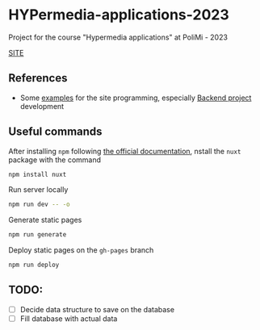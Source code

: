 # HYPermedia-applications-2023
Project for the course "Hypermedia applications" at PoliMi - 2023

[SITE](https://teo3300.github.io/HYPermedia-applications-2023/)

## References

- Some [examples](https://gitlab.com/i3lab/hypermedia/hypermedia-22-23) for the site programming, especially [Backend project](https://gitlab.com/i3lab/hypermedia/hypermedia-22-23/t03-backend-project) development

## Useful commands

After installing `npm` following [the official documentation](https://docs.npmjs.com/downloading-and-installing-node-js-and-npm), nstall the `nuxt` package with the command
```sh 
npm install nuxt
```

Run server locally
```sh
npm run dev -- -o
```

Generate static pages
```sh
npm run generate
```

Deploy static pages on the `gh-pages` branch
```sh
npm run deploy
```

## TODO:
- [ ] Decide data structure to save on the database
- [ ] Fill database with actual data 
